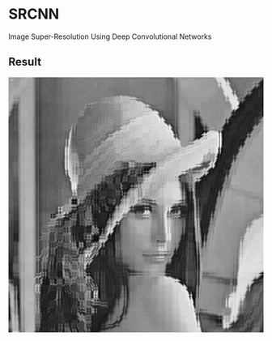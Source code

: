 # SRCNN
Image Super-Resolution Using Deep Convolutional Networks

## Result
![](sample/text_image.png)
